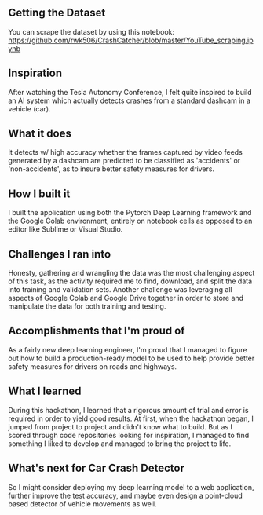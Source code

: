 ## Getting the Dataset
You can scrape the dataset by using this notebook: https://github.com/rwk506/CrashCatcher/blob/master/YouTube_scraping.ipynb

## Inspiration
After watching the Tesla Autonomy Conference, I felt quite inspired to build an AI system which actually detects crashes from a standard dashcam in a vehicle (car).

## What it does
It detects w/ high accuracy whether the frames captured by video feeds generated by a dashcam are predicted to be classified as 'accidents' or 'non-accidents', as to insure better safety measures for drivers.

## How I built it
I built the application using both the Pytorch Deep Learning framework and the Google Colab environment, entirely on notebook cells as opposed to an editor like Sublime or Visual Studio.

## Challenges I ran into
Honesty, gathering and wrangling the data was the most challenging aspect of this task, as the activity required me to find, download, and split the data into training and validation sets. Another challenge was leveraging all aspects of Google Colab and Google Drive together in order to store and manipulate the data for both training and testing.

## Accomplishments that I'm proud of
As a fairly new deep learning engineer, I'm proud that I managed to figure out how to build a production-ready model to be used to help provide better safety measures for drivers on roads and highways.

## What I learned
During this hackathon, I learned that a rigorous amount of trial and error is required in order to yield good results. At first, when the hackathon began, I jumped from project to project and didn't know what to build. But as I scored through code repositories looking for inspiration, I managed to find something I liked to develop and managed to bring the project to life.

## What's next for Car Crash Detector
So I might consider deploying my deep learning model to a web application, further improve the test accuracy, and maybe even design a point-cloud based detector of vehicle movements as well.
